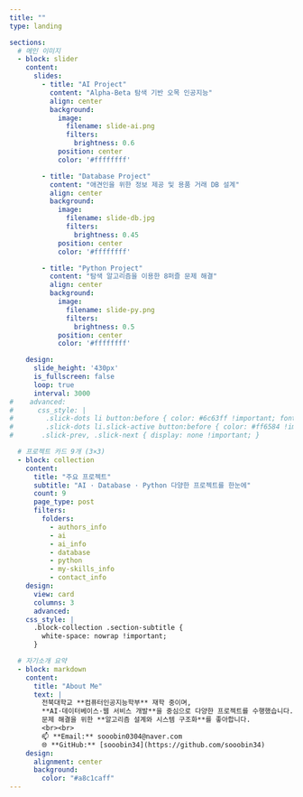 ```yaml
---
title: ""
type: landing

sections:
  # 메인 이미지
  - block: slider
    content:
      slides:
        - title: "AI Project"
          content: "Alpha-Beta 탐색 기반 오목 인공지능"
          align: center
          background:
            image:
              filename: slide-ai.png
              filters:
                brightness: 0.6
            position: center
            color: '#ffffffff'

        - title: "Database Project"
          content: "애견인을 위한 정보 제공 및 용품 거래 DB 설계"
          align: center
          background:
            image:
              filename: slide-db.jpg
              filters:
                brightness: 0.45
            position: center
            color: '#ffffffff'

        - title: "Python Project"
          content: "탐색 알고리즘을 이용한 8퍼즐 문제 해결"
          align: center
          background:
            image:
              filename: slide-py.png
              filters:
                brightness: 0.5
            position: center
            color: '#ffffffff'

    design:
      slide_height: '430px'
      is_fullscreen: false
      loop: true
      interval: 3000
#    advanced:
#      css_style: |
#        .slick-dots li button:before { color: #6c63ff !important; font-size: 12px; }
#        .slick-dots li.slick-active button:before { color: #ff6584 !important; }
#       .slick-prev, .slick-next { display: none !important; }

  # 프로젝트 카드 9개 (3×3)
  - block: collection
    content:
      title: "주요 프로젝트"
      subtitle: "AI · Database · Python 다양한 프로젝트를 한눈에"
      count: 9
      page_type: post
      filters:
        folders:
          - authors_info
          - ai
          - ai_info
          - database
          - python
          - my-skills_info
          - contact_info
    design:
      view: card
      columns: 3
      advanced:
    css_style: |
      .block-collection .section-subtitle {
        white-space: nowrap !important;
      }

  # 자기소개 요약
  - block: markdown
    content:
      title: "About Me"
      text: |
        전북대학교 **컴퓨터인공지능학부** 재학 중이며,  
        **AI·데이터베이스·웹 서비스 개발**을 중심으로 다양한 프로젝트를 수행했습니다.  
        문제 해결을 위한 **알고리즘 설계와 시스템 구조화**를 좋아합니다.  
        <br><br>
        📫 **Email:** sooobin0304@naver.com  
        🌐 **GitHub:** [sooobin34](https://github.com/sooobin34)
    design:
      alignment: center
      background:
        color: "#a8c1caff"
---
```

